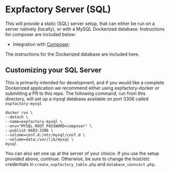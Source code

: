 # Expfactory Server (SQL)

This will provide a static (SQL) server setup, that can either be run on a server natively (locally), or with a MySQL Dockerized database. Instructions for composer are included below:

- Integration with [Composer]():

The instructions for the Dockerized database are included here.

## Customizing your SQL Server
This is primarily intended for development, and if you would like a complete Dockerized application we recommend either using expfactory-docker or submitting a PR to this repo.  The following command, run from this directory, will set up a mysql database available on port 3306 called `expfactory-mysql`

	docker run \
	--detach \
	--name=expfactory-mysql \
	--env="MYSQL_ROOT_PASSWORD=composer" \
	--publish 6603:3306 \
	--volume=conf.d:/etc/mysql/conf.d \
	--volume=data:/var/lib/mysql \
	mysql

You can also set one up at the server of your choice. If you use the setup provided above, continue. Otherwise, be sure to change the host/etc credentials in `create_expfactory_table.php` and `database_conncect.php`.


